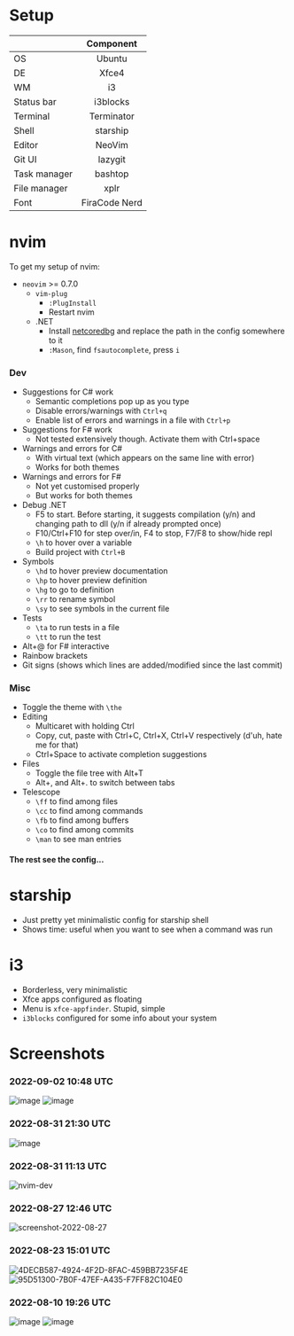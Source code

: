 # Setup

|                  | Component     |
|:-----------------|:-------------:|
| OS               | Ubuntu        |
| DE               | Xfce4         |
| WM               | i3            |
| Status bar       | i3blocks      |
| Terminal         | Terminator    |
| Shell            | starship      |
| Editor           | NeoVim        |
| Git UI           | lazygit       |
| Task manager     | bashtop       |
| File manager     | xplr          |
| Font             | FiraCode Nerd |

# nvim

To get my setup of nvim:

- `neovim` >= 0.7.0
  - `vim-plug`
    - `:PlugInstall`
    - Restart nvim
  - .NET
    - Install [netcoredbg](https://github.com/Samsung/netcoredbg) and replace the path in the config somewhere to it
    - `:Mason`, find `fsautocomplete`, press `i`


### Dev

- Suggestions for C# work
  - Semantic completions pop up as you type
  - Disable errors/warnings with `Ctrl+q`
  - Enable list of errors and warnings in a file with `Ctrl+p`
- Suggestions for F# work
  - Not tested extensively though. Activate them with Ctrl+space
- Warnings and errors for C#
  - With virtual text (which appears on the same line with error)
  - Works for both themes
- Warnings and errors for F#
  - Not yet customised properly
  - But works for both themes
- Debug .NET
  - F5 to start. Before starting, it suggests compilation (y/n) and changing path to dll (y/n if already prompted once)
  - F10/Ctrl+F10 for step over/in, F4 to stop, F7/F8 to show/hide repl
  - `\h` to hover over a variable
  - Build project with `Ctrl+B`
- Symbols
  - `\hd` to hover preview documentation
  - `\hp` to hover preview definition
  - `\hg` to go to definition
  - `\rr` to rename symbol
  - `\sy` to see symbols in the current file
- Tests
  - `\ta` to run tests in a file
  - `\tt` to run the test  
- Alt+@ for F# interactive
- Rainbow brackets
- Git signs (shows which lines are added/modified since the last commit)


### Misc

- Toggle the theme with `\the`
- Editing
  - Multicaret with holding Ctrl
  - Copy, cut, paste with Ctrl+C, Ctrl+X, Ctrl+V respectively (d'uh, hate me for that)
  - Ctrl+Space to activate completion suggestions
- Files
  - Toggle the file tree with Alt+T
  - Alt+, and Alt+. to switch between tabs
- Telescope
  - `\ff` to find among files
  - `\cc` to find among commands
  - `\fb` to find among buffers
  - `\co` to find among commits
  - `\man` to see man entries

#### The rest see the config...

# starship

- Just pretty yet minimalistic config for starship shell
- Shows time: useful when you want to see when a command was run

# i3

- Borderless, very minimalistic
- Xfce apps configured as floating
- Menu is `xfce-appfinder`. Stupid, simple
- `i3blocks` configured for some info about your system

# Screenshots

### 2022-09-02 10:48 UTC

![image](https://user-images.githubusercontent.com/31178401/188125083-3f136231-8550-4ecc-b388-288bb83f52de.png)
![image](https://user-images.githubusercontent.com/31178401/188123905-c571f56c-9bb7-4e46-a868-6089777b1954.png)

### 2022-08-31 21:30 UTC

![image](https://user-images.githubusercontent.com/31178401/187789412-2be41579-e1a2-4696-9de3-a867614df74d.png)

### 2022-08-31 11:13 UTC

![nvim-dev](https://user-images.githubusercontent.com/31178401/187665978-5a37f8e5-0eda-49e1-90ba-949b6632d544.gif)

### 2022-08-27 12:46 UTC

![screenshot-2022-08-27](https://user-images.githubusercontent.com/31178401/187030935-077353e2-4c5a-4fe6-92d1-0c541342464f.png)

### 2022-08-23 15:01 UTC

![4DECB587-4924-4F2D-8FAC-459BB7235F4E](https://user-images.githubusercontent.com/31178401/186192562-2584026f-025e-4e1d-9e97-db8dd4fd73a7.png)
![95D51300-7B0F-47EF-A435-F7FF82C104E0](https://user-images.githubusercontent.com/31178401/186192612-2f1c0c33-7ea6-4c13-aa37-44a07a381466.png)

### 2022-08-10 19:26 UTC

![image](https://user-images.githubusercontent.com/31178401/184002354-84b0e663-4ccf-45b1-962f-a00d91f50006.png)
![image](https://user-images.githubusercontent.com/31178401/184002978-67cca6d5-f304-4d27-b904-66aca846083d.png)
